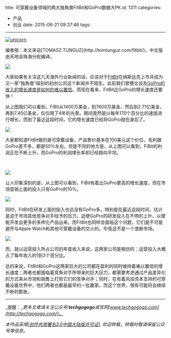 title: 可穿戴设备领域的两大独角兽FitBit和GoPro数据大PK
id: 1311
categories:
  - 产品
  - 创业
date: 2015-06-21 09:37:46
tags:
---

[![unicorn](http://techgogogo.com/wp-content/uploads/2015/06/unicorn.jpeg)](http://techgogogo.com/wp-content/uploads/2015/06/unicorn.jpeg)
<div class="entryHeader"></div>
<div class="entryHeader">编者按：本文来自[TOMASZ TUNGUZ](http://tomtunguz.com/fitbit/)，中文版由天地会珠海分舵编译。</div>
<div id="qL49TNVP1UpKU8ct19fxnq5CU/+qq7viv6Bp9Awagws=_14e079ef15b:1331478:6956f5d6_debugger" class="debugger"></div>
<div id="qL49TNVP1UpKU8ct19fxnq5CU/+qq7viv6Bp9Awagws=_14e079ef15b:1331478:6956f5d6_entryBody" class="entryBody" title="">
<div id="qL49TNVP1UpKU8ct19fxnq5CU/+qq7viv6Bp9Awagws=_14e079ef15b:1331478:6956f5d6_entryContent" class="content">

[<span class="pinContainer">![](http://tomtunguz.com/images/fit_gopro_rev.png)</span>](http://tomtunguz.com/images/fit_gopro_rev.png)

大家如果有关注这几天海外行业新闻的话，应该对于[FitBit](http://www.fitbit.com/)在纳斯达克上市并成为又一家“独角兽”级别的初创公司这个新闻并不陌生。此前我们曾撰文谈及[GoPro的收入的增长速度是如何的难以置信](http://tomtunguz.com/gopro-s1/)。而现在看来，FitBit比GoPro的增长速度还要快！

从上图我们可以看到，FiBit从1400万美金，到7600万美金，然后到2.71亿美金，再到7.45亿美金，仅仅用了4年的光景。期间竟然是以每年170个百分比的速度进行增长，而到了最近这段时间，它的增长速度已经将GoPro抛在身后了。

[<span class="pinContainer">![](http://tomtunguz.com/images/fit_gopro_gm.png)</span>](http://tomtunguz.com/images/fit_gopro_gm.png)

大家都知道FitBit做的是可穿戴设备，产品售价基本在100美元这个价位，毛利跟GoPro差不多，都是50%左右。但是不同的地方是，从上图可以看到，FiBit的利润正在不断上升，而GoPro的利润增长率却已经趋向平坦。

&nbsp;

[<span class="pinContainer">![](http://tomtunguz.com/images/fit_gopro_sm.png)</span>](http://tomtunguz.com/images/fit_gopro_sm.png)

让人印象深刻的是，从上图可以看到，FiBit有着比GoPro更高的增长速度，但在市场营销上面的投入只有GoPro的10%。

[<span class="pinContainer">![](http://tomtunguz.com/images/fit_gopro_rd.png)</span>](http://tomtunguz.com/images/fit_gopro_rd.png)

同时，FitBit在研发上面的投入也远没有GoPro多。特别是在最近这段时间，估计是迫于市场其他竞争对手给予的压力，迫使GoPro的研发投入在不停的上升，以便能开发出更多的多样化产品出来。而FitBit也同样会面临这个问题，它们是不可能避开与Apple Watch和其他可穿戴设备的交火的，毕竟这不是一个垄断市场。

[<span class="pinContainer">![](http://tomtunguz.com/images/fit_gopro_cash.png)</span>](http://tomtunguz.com/images/fit_gopro_cash.png)

而，就以运营投入所占公司的年度收入来说，这两家公司是相仿的：运营投入大概占了每年收入的1到3个百分比。

总的来说，FitBit和GoPro这两家巨大的公司都在盈利的同时维持着难以置信的增长速度；两者也都面临着竞争对手所带来的巨大压力，都需要考虑通过产品差异化的方式来从市场和销售上打败它们的竞争对手；同时，在有着风投资本支持的可穿戴设备世界中，他们两者也都是最早的一批赢家。而这个世界，很有可能将会继续不断的膨胀。

</div>

* * *

_提醒：__更多文章请关注公众号:**techgogogo**或官网[www.techgogogo.com](http://techgogogo.com/)。_

_本作品采用[[创作共用署名3.0中国大陆版许可证](http://creativecommons.org/licenses/by/3.0/cn/)], 欢迎转载，转载时敬请保留公众号等信息。_

</div>